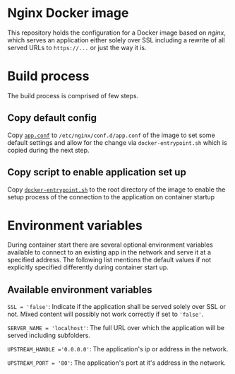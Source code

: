 # Nginx Docker image

This repository holds the configuration for a Docker image based on
*nginx*, which serves an application either solely over SSL including a rewrite
of all served URLs to `https://...` or just the way it is.

# Build process
The build process is comprised of few steps.

## Copy default config
Copy [`app.conf`](./app.conf) to `/etc/nginx/conf.d/app.conf` of the image to
set some default settings and allow for the change via `docker-entrypoint.sh`
which is copied during the next step.

## Copy script to enable application set up
Copy [`docker-entrypoint.sh`](./docker-entrypoint.sh) to the root directory of
the image to enable the setup process of the connection to the application on
container startup

# Environment variables
During container start there are several optional environment variables
available to connect to an existing app in the network and serve it at a
specified address. The following list mentions the default values if not
explicitly specified differently during container start up.

## Available environment variables
`SSL = 'false'`: Indicate if the application shall be served solely over SSL or
  not. Mixed content will possibly not work correctly if set to `'false'`.

`SERVER_NAME = 'localhost'`: The full URL over which the application will be
  served including subfolders.

`UPSTREAM_HANDLE ='0.0.0.0'`: The application's ip or address in the network.

`UPSTREAM_PORT = '80'`: The application's port at it's address in the network.
